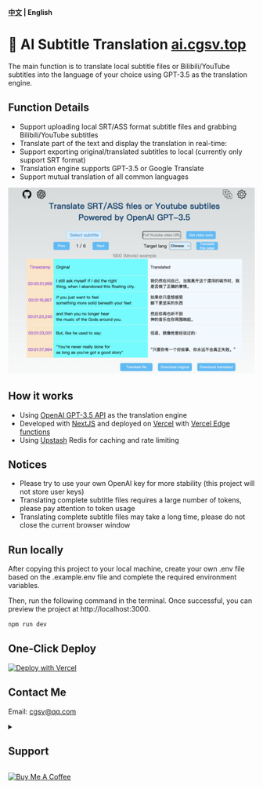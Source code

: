 **[中文](./README-CN.md) | English**

# 🤖 AI Subtitle Translation [ai.cgsv.top](https://ai.cgsv.top/en)

The main function is to translate local subtitle files or Bilibili/YouTube subtitles into the language of your choice using GPT-3.5 as the translation engine.

## Function Details

- Support uploading local SRT/ASS format subtitle files and grabbing Bilibili/YouTube subtitles
- Translate part of the text and display the translation in real-time:
- Support exporting original/translated subtitles to local (currently only support SRT format)
- Translation engine supports GPT-3.5 or Google Translate
- Support mutual translation of all common languages


![AI Subtitle Translation](./public/aisub_en.png)

## How it works

- Using [OpenAI GPT-3.5 API](https://openai.com/api/) as the translation engine
- Developed with [NextJS](https://nextjs.org/) and deployed on [Vercel](https://vercel.com/) with [Vercel Edge functions](https://vercel.com/features/edge-functions)
- Using [Upstash](https://console.upstash.com/) Redis for caching and rate limiting

## Notices

- Please try to use your own OpenAI key for more stability (this project will not store user keys)
- Translating complete subtitle files requires a large number of tokens, please pay attention to token usage
- Translating complete subtitle files may take a long time, please do not close the current browser window

## Run locally

After copying this project to your local machine, create your own .env file based on the .example.env file and complete the required environment variables.

Then, run the following command in the terminal. Once successful, you can preview the project at http://localhost:3000.

```bash
npm run dev
```

## One-Click Deploy

[![Deploy with Vercel](https://vercel.com/button)](https://vercel.com/new/clone?repository-url=https://github.com/cgsvv/AISubtitle&env=OPENAI_API_KEY,UPSTASH_REDIS_REST_URL,UPSTASH_REDIS_REST_TOKEN,UPSTASH_RATE_REDIS_REST_URL,UPSTASH_RATE_REDIS_REST_TOKEN&project-name=ai-subtitle&repo-name=ai-subtitle)

## Contact Me

Email: cgsv@qq.com

<details>
<summary><h2>Support</h2></summary>

<div align="left">
    <img height="360" src="./public/we1.png" />
    <img height="360" src="./public/zfb1.png" />
</div>
</details>

<a href="https://www.buymeacoffee.com/cgsv" target="_blank"><img src="https://cdn.buymeacoffee.com/buttons/default-orange.png" alt="Buy Me A Coffee" height="41" width="174"></a>

